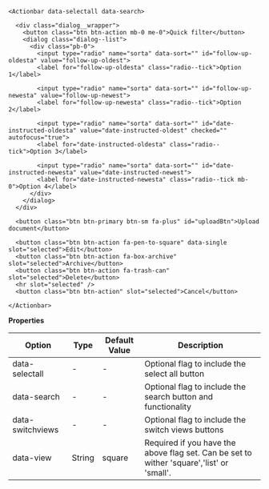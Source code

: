 ```
<Actionbar data-selectall data-search>
  
  <div class="dialog__wrapper">
    <button class="btn btn-action mb-0 me-0">Quick filter</button>
    <dialog class="dialog--list">
      <div class="pb-0">
        <input type="radio" name="sorta" data-sort="" id="follow-up-oldesta" value="follow-up-oldest">
        <label for="follow-up-oldesta" class="radio--tick">Option 1</label>

        <input type="radio" name="sorta" data-sort="" id="follow-up-newesta" value="follow-up-newest">
        <label for="follow-up-newesta" class="radio--tick">Option 2</label>

        <input type="radio" name="sorta" data-sort="" id="date-instructed-oldesta" value="date-instructed-oldest" checked="" autofocus="true">
        <label for="date-instructed-oldesta" class="radio--tick">Option 3</label>

        <input type="radio" name="sorta" data-sort="" id="date-instructed-newesta" value="date-instructed-newest">
        <label for="date-instructed-newesta" class="radio--tick mb-0">Option 4</label>
      </div>
    </dialog>
  </div>

  <button class="btn btn-primary btn-sm fa-plus" id="uploadBtn">Upload document</button>

  <button class="btn btn-action fa-pen-to-square" data-single slot="selected">Edit</button>
  <button class="btn btn-action fa-box-archive" slot="selected">Archive</button>
  <button class="btn btn-action fa-trash-can" slot="selected">Delete</button>
  <hr slot="selected" />
  <button class="btn btn-action" slot="selected">Cancel</button>

</Actionbar>
```
**Properties**

| Option | Type | Default Value | Description |
| ------ | ---- | ------------- | ----------- |
| data-selectall | - | - | Optional flag to include the select all button |
| data-search | - | - | Optional flag to include the search button and functionality |
| data-switchviews | - | - | Optional flag to include the switch views buttons |
| data-view | String | square | Required if you have the above flag set. Can be set to wither 'square','list' or 'small'. |

